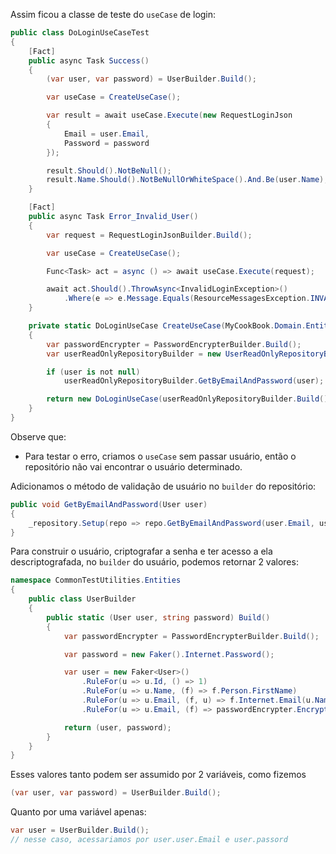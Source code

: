 Assim ficou a classe de teste do `useCase` de login:

```csharp
public class DoLoginUseCaseTest
{
    [Fact]
    public async Task Success()
    {
        (var user, var password) = UserBuilder.Build();

        var useCase = CreateUseCase();

        var result = await useCase.Execute(new RequestLoginJson
        {
            Email = user.Email,
            Password = password
        });

        result.Should().NotBeNull();
        result.Name.Should().NotBeNullOrWhiteSpace().And.Be(user.Name);
    }

    [Fact]
    public async Task Error_Invalid_User()
    {
        var request = RequestLoginJsonBuilder.Build();

        var useCase = CreateUseCase();

        Func<Task> act = async () => await useCase.Execute(request);

        await act.Should().ThrowAsync<InvalidLoginException>()
            .Where(e => e.Message.Equals(ResourceMessagesException.INVALID_LOGIN));
    }

    private static DoLoginUseCase CreateUseCase(MyCookBook.Domain.Entities.User? user = null)
    {
        var passwordEncrypter = PasswordEncrypterBuilder.Build();
        var userReadOnlyRepositoryBuilder = new UserReadOnlyRepositoryBuilder();

        if (user is not null)
            userReadOnlyRepositoryBuilder.GetByEmailAndPassword(user);

        return new DoLoginUseCase(userReadOnlyRepositoryBuilder.Build(), passwordEncrypter);
    }
}
```
Observe que:
- Para testar o erro, criamos o `useCase` sem passar usuário, então o repositório não vai encontrar o usuário determinado.

Adicionamos o método de validação de usuário no `builder` do repositório:
```csharp
public void GetByEmailAndPassword(User user)
{
    _repository.Setup(repo => repo.GetByEmailAndPassword(user.Email, user.Password)).ReturnsAsync(user);
}
```

Para construir o usuário, criptografar a senha e ter acesso a ela descriptografada, no `builder` do usuário, podemos retornar 2 valores:
```csharp
namespace CommonTestUtilities.Entities
{
    public class UserBuilder
    {
        public static (User user, string password) Build()
        {
            var passwordEncrypter = PasswordEncrypterBuilder.Build();

            var password = new Faker().Internet.Password();

            var user = new Faker<User>()
                .RuleFor(u => u.Id, () => 1)
                .RuleFor(u => u.Name, (f) => f.Person.FirstName)
                .RuleFor(u => u.Email, (f, u) => f.Internet.Email(u.Name))
                .RuleFor(u => u.Email, (f) => passwordEncrypter.Encrypt(password));

            return (user, password);
        }
    }
}
```

Esses valores tanto podem ser assumido por 2 variáveis, como fizemos
```csharp
(var user, var password) = UserBuilder.Build();
```
Quanto por uma variável apenas:
```csharp
var user = UserBuilder.Build();
// nesse caso, acessariamos por user.user.Email e user.passord
```